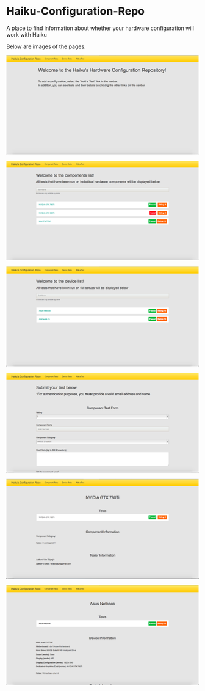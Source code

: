 # Haiku-Configuration-Repo
A place to find information about whether your hardware configuration will work with Haiku

Below are images of the pages.

![Image of the index page](images/index.png)

![Image of the components list](images/components_list.png)

![Image of the devices list](images/devices_list.png)

![Image of the add a test page](images/add_test.png)

![Image of the component page](images/component.png)

![Image of the device page](images/device.png)
